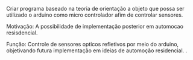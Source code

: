 
Criar programa baseado na teoria de orientação a objeto que possa ser utilizado o arduino como micro controlador afim de controlar sensores.

Motivação: A possibilidade de implementação posterior em automocao resisdencial.

Função: Controle de sensores opticos refletivos por meio do arduino, objetivando futura implementação em ideias de automoção residencial.  .
